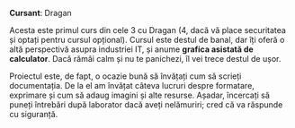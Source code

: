 **Cursant**: Dragan

Acesta este primul curs din cele 3 cu Dragan (4, dacă vă place securitatea și optați pentru cursul opțional). Cursul este destul de banal, dar îți oferă o altă perspectivă asupra industriei IT, și anume **grafica asistată de calculator**. Dacă rămâi calm și nu te panichezi, îl vei trece destul de ușor.

Proiectul este, de fapt, o ocazie bună să învățați cum să scrieți documentația. De la el am învățat câteva lucruri despre formatare, exprimare și cum să adaug imagini și alte resurse. Așadar, încercați să puneți întrebări după laborator dacă aveți nelămuriri; cred că va răspunde cu siguranță.
